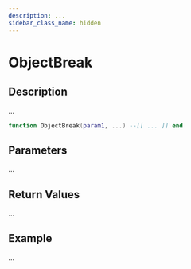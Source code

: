 ```yaml
---
description: ...
sidebar_class_name: hidden
---
```


# ObjectBreak

## Description

...

```lua
function ObjectBreak(param1, ...) --[[ ... ]] end
```

## Parameters

...

## Return Values

...

## Example

...

